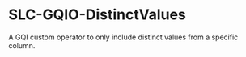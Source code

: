 # SLC-GQIO-DistinctValues
A GQI custom operator to only include distinct values from a specific column.
